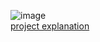 ![image](https://i9.ytimg.com/vi_webp/r0kf7guMBDI/mq1.webp?sqp=CKCar7UG-oaymwEmCMACELQB8quKqQMa8AEB-AH-CYAC0AWKAgwIABABGH8gVCgTMA8=&rs=AOn4CLA3hM8L1pE4zZG-cU5qJL08oHGRIw) 
<br>
[project explanation](https://www.youtube.com/watch?v=fiDaAc7z_kQ)
